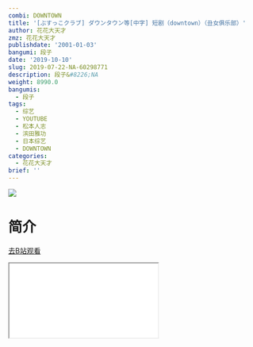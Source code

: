 ```yaml
---
combi: DOWNTOWN
title: '[ぶすっこクラブ] ダウンタウン等[中字] 短剧（downtown）（丑女俱乐部）'
author: 花花大天才
zmz: 花花大天才
publishdate: '2001-01-03'
bangumi: 段子
date: '2019-10-10'
slug: 2019-07-22-NA-60298771
description: 段子&#8226;NA
weight: 8990.0
bangumis:
  - 段子
tags:
  - 综艺
  - YOUTUBE
  - 松本人志
  - 滨田雅功
  - 日本综艺
  - DOWNTOWN
categories:
  - 花花大天才
brief: ''
---
```

![](https://raw.githubusercontent.com/tcgriffith/owaraisite/master/static/tmpimg/b3d781a96deaf72aa9a59e7d86bbf35a6323241a.jpg.480.jpg)
# 简介  
  

[去B站观看](https://www.bilibili.com/video/av60298771/)
<div class ="resp-container"><iframe class="testiframe" src="//player.bilibili.com/player.html?aid=60298771"", scrolling="no", allowfullscreen="true" > </iframe></div> 
